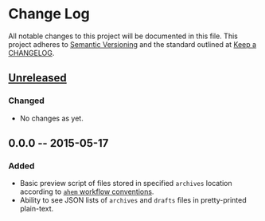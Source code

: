# Change Log
All notable changes to this project will be documented in this file.
This project adheres to [Semantic Versioning](http://semver.org/) and the standard outlined at [Keep a CHANGELOG](keepachangelog.com).

## [Unreleased]
### Changed
- No changes as yet.

## 0.0.0 -- 2015-05-17
### Added
 - Basic preview script of files stored in specified `archives` location according to [`ahem` workflow conventions].
 - Ability to see JSON lists of `archives` and `drafts` files in pretty-printed plain-text.


[`ahem` workflow conventions]: https://github.com/guypursey/ahem

[Unreleased]: https://github.com/guypursey/preview-scriptogram/compare/v0.0.1...HEAD